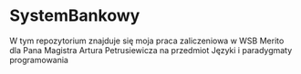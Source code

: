 # SystemBankowy
W tym repozytorium znajduje się moja praca zaliczeniowa w WSB Merito dla Pana Magistra Artura Petrusiewicza na przedmiot Języki i paradygmaty programowania
